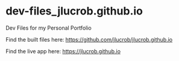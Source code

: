# dev-files_jlucrob.github.io
Dev Files for my Personal Portfolio

Find the built files here: https://github.com/jlucrob/jlucrob.github.io

Find the live app here: https://jlucrob.github.io
